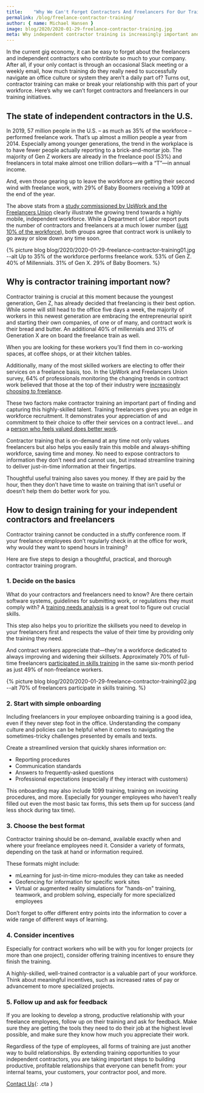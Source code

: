 ```yaml
---
title:    "Why We Can't Forget Contractors And Freelancers For Our Training Initiatives"
permalink: /blog/freelance-contractor-training/
author: { name: Michael Hansen }
image: blog/2020/2020-01-29-freelance-contractor-training.jpg
meta: Why independent contractor training is increasingly important and steps to design a thoughtful, practical, and thorough contractor training program.
---
```


In the current gig economy, it can be easy to forget about the freelancers and independent contractors who contribute so much to your company. After all, if your only contact is through an occasional Slack meeting or a weekly email, how much training do they really need to successfully navigate an office culture or system they aren’t a daily part of? Turns out, contractor training can make or break your relationship with this part of your workforce. Here’s why we can’t forget contractors and freelancers in our training initiatives. 

## The state of independent contractors in the U.S. 

In 2019, 57 million people in the U.S. – as much as 35% of the workforce – performed freelance work. That’s up almost a million people a year from 2014. Especially among younger generations, the trend in the workplace is to have fewer people actually reporting to a brick-and-mortar job. The majority of Gen Z workers are already in the freelance pool (53%) and freelancers in total make almost one trillion dollars—with a “T”—in annual income. 

And, even those gearing up to leave the workforce are getting their second wind with freelance work, with 29% of Baby Boomers receiving a 1099 at the end of the year.

The above stats from a [study commissioned by UpWork and the Freelancers Union](https://www.upwork.com/i/freelancing-in-america/) clearly illustrate the growing trend towards a highly mobile, independent workforce. While a Department of Labor report puts the number of contractors and freelancers at a much lower number ([just 10% of the workforce](https://www.npr.org/2018/06/07/617863204/one-in-10-workers-are-independent-contractors-labor-department-says)), both groups agree that contract work is unlikely to go away or slow down any time soon.

{% picture blog blog/2020/2020-01-29-freelance-contractor-training01.jpg --alt Up to 35% of the workforce performs freelance work. 53% of Gen Z. 40% of Millennials. 31% of Gen X. 29% of Baby Boomers. %}

## Why is contractor training important now?  

Contractor training is crucial at this moment because the youngest generation, Gen Z, has already decided that freelancing is their best option. While some will still head to the office five days a week, the majority of workers in this newest generation are embracing the entrepreneurial spirit and starting their own companies, of one or of many, and contract work is their bread and butter. An additional 40% of millennials and 31% of Generation X are on board the freelance train as well. 

When you are looking for these workers you’ll find them in co-working spaces, at coffee shops, or at their kitchen tables. 

Additionally, many of the most skilled workers are electing to offer their services on a freelance basis, too. In the UpWork and Freelancers Union survey, 64% of professionals monitoring the changing trends in contract work believed that those at the top of their industry were [increasingly choosing to freelance](https://www.upwork.com/press/releases/freelancing-in-america-2019).

These two factors make contractor training an important part of finding and capturing this highly-skilled talent. Training freelancers gives you an edge in workforce recruitment. It demonstrates your appreciation of and commitment to their choice to offer their services on a contract level… and a [person who feels valued does better work](https://www.smallbizgenius.net/by-the-numbers/job-satisfaction-statistics/).

Contractor training that is on-demand at any time not only values freelancers but also helps you easily train this mobile and always-shifting workforce, saving time and money. No need to expose contractors to information they don’t need and cannot use, but instead streamline training to deliver just-in-time information at their fingertips. 

Thoughtful useful training also saves you money. If they are paid by the hour, then they don’t have time to waste on training that isn’t useful or doesn’t help them do better work for you. 

## How to design training for your independent contractors and freelancers 

Contractor training cannot be conducted in a stuffy conference room. If your freelance employees don’t regularly check in at the office for work, why would they want to spend hours in training? 

Here are five steps to design a thoughtful, practical, and thorough contractor training program. 

### 1. Decide on the basics

What do your contractors and freelancers need to know? Are there certain software systems, guidelines for submitting work, or regulations they must comply with? A [training needs analysis](/blog/how-to-identify-training-needs-of-employees/) is a great tool to figure out crucial skills.

This step also helps you to prioritize the skillsets you need to develop in your freelancers first and respects the value of their time by providing only the training they need. 

And contract workers appreciate that—they're a workforce dedicated to always improving and widening their skillsets. Approximately 70% of full-time freelancers [participated in skills training](https://www.fastcompany.com/90260886/should-you-include-freelancers-in-your-talent-development-program) in the same six-month period as just 49% of non-freelance workers.

{% picture blog blog/2020/2020-01-29-freelance-contractor-training02.jpg --alt 70% of freelancers participate in skills training. %}

### 2. Start with simple onboarding

Including freelancers in your employee onboarding training is a good idea, even if they never step foot in the office. Understanding the company culture and policies can be helpful when it comes to navigating the sometimes-tricky challenges presented by emails and texts. 

Create a streamlined version that quickly shares information on: 

* Reporting procedures
* Communication standards
* Answers to frequently-asked questions 
* Professional expectations (especially if they interact with customers) 

This onboarding may also include 1099 training, training on invoicing procedures, and more. Especially for younger employees who haven’t really filled out even the most basic tax forms, this sets them up for success (and less shock during tax time).

### 3. Choose the best format

Contractor training should be on-demand, available exactly when and where your freelance employees need it. Consider a variety of formats, depending on the task at hand or information required. 

These formats might include:

* mLearning for just-in-time micro-modules they can take as needed
* Geofencing for information for specific work sites 
* Virtual or augmented reality simulations for "hands-on" training, teamwork, and problem solving, especially for more specialized employees

Don’t forget to offer different entry points into the information to cover a wide range of different ways of learning.

### 4. Consider incentives

Especially for contract workers who will be with you for longer projects (or more than one project), consider offering training incentives to ensure they finish the training.

A highly-skilled, well-trained contractor is a valuable part of your workforce. Think about meaningful incentives, such as increased rates of pay or advancement to more specialized projects. 

### 5. Follow up and ask for feedback

If you are looking to develop a strong, productive relationship with your freelance employees, follow up on their training and ask for feedback. Make sure they are getting the tools they need to do their job at the highest level possible, and make sure they know how much you appreciate their work. 

Regardless of the type of employees, all forms of training are just another way to build relationships. By extending training opportunities to your independent contractors, you are taking important steps to building productive, profitable relationships that everyone can benefit from: your internal teams, your customers, your contractor pool, and more. 

[Contact Us](/contact/ ){: .cta }
